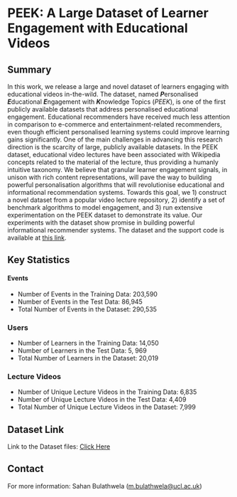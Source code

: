 # PEEK: A Large Dataset of Learner Engagement with Educational Videos

## Summary

In this work, we release a large and novel dataset of learners engaging with educational videos in-the-wild. The dataset, named ***P***ersonalised ***E***ducational ***E***ngagement with ***K***nowledge Topics (*PEEK*), is one of the first publicly available datasets that address personalised educational engagement.
Educational recommenders have received much less attention in comparison to e-commerce and entertainment-related recommenders, even though efficient personalised learning systems could improve learning gains significantly.
One of the main challenges in advancing this research direction is the scarcity of large, publicly available datasets. In the PEEK dataset, educational video lectures have been associated with Wikipedia concepts related to the material of the lecture, thus providing a humanly intuitive taxonomy. We believe that granular learner engagement signals, in unison with rich content representations, will pave the way to building powerful personalisation algorithms that will revolutionise educational and informational recommendation systems. Towards this goal, we 1) construct a novel dataset from a popular video lecture repository, 2) identify a set of benchmark algorithms to model engagement, and 3) run extensive experimentation on the PEEK  dataset to demonstrate its value. Our experiments with the dataset show promise in building powerful informational recommender systems. The dataset and the support code is available at [this link](https://github.com/sahanbull/PEEK-Dataset/tree/main/datasets/full_dataset/v1).

## Key Statistics

#### Events
- Number of Events in the Training Data: 203,590
- Number of Events in the Test Data: 86,945
- Total Number of Events in the Dataset: 290,535
### Users
- Number of Learners in the Training Data: 14,050
- Number of Learners in the Test Data: 5, 969
- Total Number of Learners in the Dataset: 20,019 

### Lecture Videos
- Number of Unique Lecture Videos in the Training Data: 6,835
- Number of Unique Lecture Videos in the Test Data: 4,409
- Total Number of Unique Lecture Videos in the Dataset: 7,999

## Dataset Link

Link to the Dataset files: [Click Here](https://github.com/sahanbull/PEEK-Dataset/tree/main/datasets/full_dataset/v1)

## Contact

For more information: Sahan Bulathwela (m.bulathwela@ucl.ac.uk)
